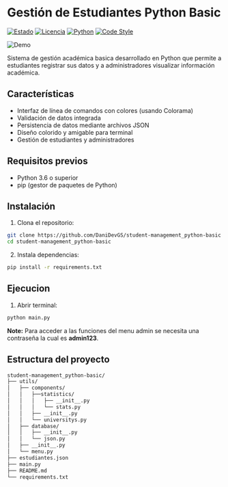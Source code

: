 # Gestión de Estudiantes Python Basic

[![Estado](https://img.shields.io/badge/estado-activo-brightgreen)](https://github.com/DaniDevGS/student-management_python-basic)
[![Licencia](https://img.shields.io/badge/licencia-CC_BY--ND_4.0-lightgrey)](https://creativecommons.org/licenses/by-nd/4.0/)
[![Python](https://img.shields.io/badge/Python-3.6%2B-blue?logo=python)](https://python.org)
[![Code Style](https://img.shields.io/badge/code%20style-PEP8-brightgreen)](https://pep8.org)

![Demo](https://images.unsplash.com/photo-1624953587687-daf255b6b80a?fm=jpg&q=60&w=800&h=400&fit=crop&ixlib=rb-4.1.0&ixid=M3wxMjA3fDB8MHxzZWFyY2h8M3x8cHl0aG9uJTIwcHJvZ3JhbW1pbmd8ZW58MHx8MHx8fDA%3D)


Sistema de gestión académica basica desarrollado en Python que permite a estudiantes registrar sus datos y a administradores visualizar información académica.

## Características

- Interfaz de línea de comandos con colores (usando Colorama)
- Validación de datos integrada
- Persistencia de datos mediante archivos JSON
- Diseño colorido y amigable para terminal
- Gestión de estudiantes y administradores

## Requisitos previos

- Python 3.6 o superior
- pip (gestor de paquetes de Python)

## Instalación

1. Clona el repositorio:
```bash
git clone https://github.com/DaniDevGS/student-management_python-basic
cd student-management_python-basic
```

2. Instala dependencias:
```bash
pip install -r requirements.txt
```

## Ejecucion

1. Abrir terminal:
```bash
python main.py
```

<b>Note:</b> Para acceder a las funciones del menu admin se necesita una contraseña la cual es <strong>admin123</strong>.

## Estructura del proyecto
```bash
student-management_python-basic/
├── utils/
│   ├── components/
│   │   ├──statistics/
│   │   │   ├── __init__.py
│   │   │   └── stats.py
│   │   ├── __init__.py
│   │   └── universitys.py
│   ├── database/
│   │   ├── __init__.py
│   │   └── json.py
│   ├── __init__.py
│   └── menu.py
├── estudiantes.json
├── main.py
├── README.md
└── requirements.txt
```
